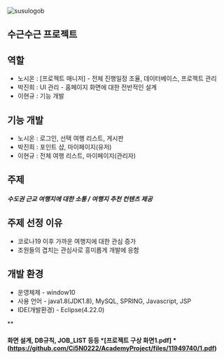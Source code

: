 ![susulogob](https://user-images.githubusercontent.com/127379535/233570005-a3918953-c5c2-4f96-85a2-40d2748fbf30.png) <h2>수근수근 프로젝트</h2>

  <h2>역할</h2>
  <ul>
    <li>노시온 : [프로젝트 매니저] - 전체 진행일정 조율, 데이터베이스, 프로젝트 관리</li>
    <li>박진희 : UI 관리 - 홈페이지 화면에 대한 전반적인 설계</li>
    <li>이현규 : 기능 개발</li>
  </ul>
  
  
  <h2>기능 개발</h2>
  <ul>
    <li>노시온 : 로그인, 선택 여행 리스트, 게시판</li>
    <li>박진희 : 포인트 샵, 마이페이지(유저)</li>
    <li>이현규 : 전체 여행 리스트, 마이페이지(관리자)</li>
  </ul>
  
  <h2>주제</h2>
  <h5>수도권 근교 여행지에 대한 소통 / 여행지 추천 컨텐츠 제공</h5>
  
  <h2>주제 선정 이유</h2>
  <ul>
    <li>코로나19 이후 가까운 여행지에 대한 관심 증가</ol>
    <li>조원들의 겹치는 관심사로 흥미롭게 개발에 응함</ol>
  </ul>
  
  <h2>개발 환경</h2>
  <ul>
    <li>운영체제 - window10</li>
    <li>사용 언어 - java1.8(JDK1.8), MySQL, SPRING, Javascript, JSP</li>
    <li>IDE(개발환경) - Eclipse(4.22.0)</li>
  </ul>

**<h4>화면 설계, DB규칙, JOB_LIST 등등
*[프로젝트 구상 화면1.pdf]
*(https://github.com/Ci5N0222/AcademyProject/files/11949740/1.pdf)
